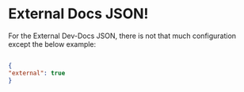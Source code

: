 # External Docs JSON!

For the External Dev-Docs JSON, there is not that much configuration except the below example:

```json

{
"external": true
}

```
